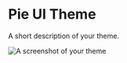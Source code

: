 # Pie UI Theme

A short description of your theme.

![A screenshot of your theme](https://cloud.githubusercontent.com/assets/378023/8842525/4215f26c-3136-11e5-9d94-d2c078a05d24.png)
